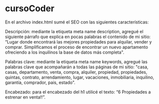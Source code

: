 # cursoCoder
En el archivo index.html sumé el SEO con las siguientes características:

Descripción: mediante la etiqueta meta name description, agregué el siguiente párrafo que explica en pocas palabras el contenido de mi sitio: “Lugar donde encontrará las mejores propiedades para alquilar, vender y comprar. Simplificamos el proceso de encontrar un nuevo apartamento ofreciendo a los inquilinos la base de datos más completa".

Palabras clave: mediante la etiqueta meta name keywords, agregué las palabras clave que acompañarán a todas las páginas de mi sitio: "casa, casas, departamento, venta, compra, alquiler, propiedad, propiedades, quintas, contrato, arrendamiento, lugar, vacaciones, inmobiliaria, inquilino, garantía, comprador, pais, estado".

Encabezado: para el encabezado del h1 utilicé el texto: “6 Propiedades a estrenar en venta!!”.

